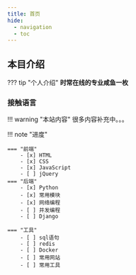 ```yaml
---
title: 首页
hide:
  - navigation
  - toc
---
```

## 本目介绍
??? tip "个人介绍"
    **时常在线的专业咸鱼一枚**

### 接触语言
!!! warning "本站内容"
    很多内容补充中。。。

!!! note "进度"

    === "前端"
        - [x] HTML
        - [x] CSS
        - [x] JavaScript
        - [ ] jQuery
    === "后端"
        - [x] Python
        - [x] 常用模块
        - [x] 网络编程
        - [ ] 并发编程
        - [ ] Django

    === "工具"
        - [ ] sql语句
        - [ ] redis
        - [ ] Docker
        - [ ] 常用网站
        - [ ] 常用工具

